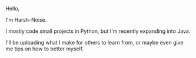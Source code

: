 Hello,

I'm Harsh-Noise.

I mostly code small projects in Python, but I'm recently expanding into Java.

I'll be uploading what I make for others to learn from, or maybe even give me tips on how to better myself.

<!---
Harsh-Noise/Harsh-Noise is a ✨ special ✨ repository because its `README.md` (this file) appears on your GitHub profile.
You can click the Preview link to take a look at your changes.
--->
